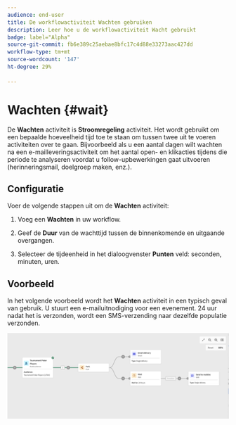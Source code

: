 ```yaml
---
audience: end-user
title: De workflowactiviteit Wachten gebruiken
description: Leer hoe u de workflowactiviteit Wacht gebruikt
badge: label="Alpha"
source-git-commit: fb6e389c25aebae8bfc17c4d88e33273aac427dd
workflow-type: tm+mt
source-wordcount: '147'
ht-degree: 29%

---
```



# Wachten {#wait}

De **Wachten** activiteit is **Stroomregeling** activiteit. Het wordt gebruikt om een bepaalde hoeveelheid tijd toe te staan om tussen twee uit te voeren activiteiten over te gaan. Bijvoorbeeld als u een aantal dagen wilt wachten na een e-mailleveringsactiviteit om het aantal open- en klikacties tijdens die periode te analyseren voordat u follow-upbewerkingen gaat uitvoeren (herinneringsmail, doelgroep maken, enz.).

## Configuratie

Voer de volgende stappen uit om de **Wachten** activiteit:

1. Voeg een **Wachten** in uw workflow.

1. Geef de **Duur** van de wachttijd tussen de binnenkomende en uitgaande overgangen.

1. Selecteer de tijdeenheid in het dialoogvenster **Punten** veld: seconden, minuten, uren.

## Voorbeeld

In het volgende voorbeeld wordt het **Wachten** activiteit in een typisch geval van gebruik. U stuurt een e-mailuitnodiging voor een evenement. 24 uur nadat het is verzonden, wordt een SMS-verzending naar dezelfde populatie verzonden.

![](../assets/workflow-wait-example.png)
